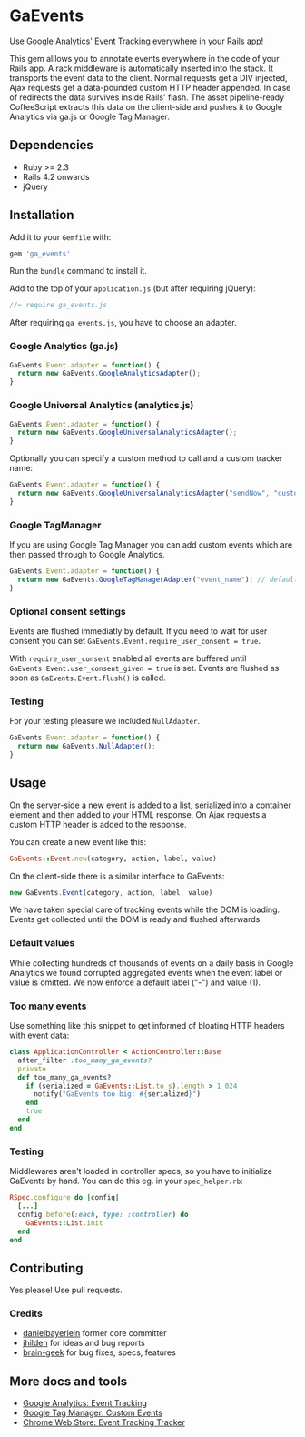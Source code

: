 # GaEvents

Use Google Analytics' Event Tracking everywhere in your Rails app!

This gem alllows you to annotate events everywhere in the code of your Rails
app.
A rack middleware is automatically inserted into the stack. It transports
the event data to the client. Normal requests get a DIV injected, Ajax requests
get a data-pounded custom HTTP header appended. In case of redirects the data
survives inside Rails' flash.
The asset pipeline-ready CoffeeScript extracts this data on the client-side and
pushes it to Google Analytics via ga.js or Google Tag Manager.

## Dependencies

* Ruby >= 2.3
* Rails 4.2 onwards
* jQuery

## Installation

Add it to your `Gemfile` with:

```ruby
gem 'ga_events'
```

Run the `bundle` command to install it.

Add to the top of your `application.js` (but after requiring jQuery):

```javascript
//= require ga_events.js
```

After requiring `ga_events.js`, you have to choose an adapter.

### Google Analytics (ga.js)

```javascript
GaEvents.Event.adapter = function() {
  return new GaEvents.GoogleAnalyticsAdapter();
}
```

### Google Universal Analytics (analytics.js)

```javascript
GaEvents.Event.adapter = function() {
  return new GaEvents.GoogleUniversalAnalyticsAdapter();
}
```

Optionally you can specify a custom method to call and a custom tracker name:

```javascript
GaEvents.Event.adapter = function() {
  return new GaEvents.GoogleUniversalAnalyticsAdapter("sendNow", "customTracker");
}
```

### Google TagManager

If you are using Google Tag Manager you can add custom events which are then
passed through to Google Analytics.

```javascript
GaEvents.Event.adapter = function() {
  return new GaEvents.GoogleTagManagerAdapter("event_name"); // defaults to ga_event
}
```

### Optional consent settings

Events are flushed immediatly by default. If you need to wait for user consent
you can set `GaEvents.Event.require_user_consent = true`.

With `require_user_consent` enabled all events are buffered until
`GaEvents.Event.user_consent_given = true` is set. Events are flushed as soon
as `GaEvents.Event.flush()` is called.

### Testing

For your testing pleasure we included `NullAdapter`.

```javascript
GaEvents.Event.adapter = function() {
  return new GaEvents.NullAdapter();
}
```

## Usage

On the server-side a new event is added to a list, serialized into a container
element and then added to your HTML response. On Ajax requests a custom
HTTP header is added to the response.

You can create a new event like this:

```ruby
GaEvents::Event.new(category, action, label, value)
```

On the client-side there is a similar interface to GaEvents:

```javascript
new GaEvents.Event(category, action, label, value)
```

We have taken special care of tracking events while the DOM is loading.
Events get collected until the DOM is ready and flushed afterwards.

### Default values

While collecting hundreds of thousands of events on a daily basis in
Google Analytics we found corrupted aggregated events when the event label or
value is omitted. We now enforce a default label ("-") and value (1).

### Too many events

Use something like this snippet to get informed of bloating HTTP headers with
event data:

```ruby
class ApplicationController < ActionController::Base
  after_filter :too_many_ga_events?
  private
  def too_many_ga_events?
    if (serialized = GaEvents::List.to_s).length > 1_024
      notify("GaEvents too big: #{serialized}")
    end
    true
  end
end
```

### Testing

Middlewares aren't loaded in controller specs, so you have to initialize
GaEvents by hand. You can do this eg. in your `spec_helper.rb`:

```ruby
RSpec.configure do |config|
  [...]
  config.before(:each, type: :controller) do
    GaEvents::List.init
  end
end
```

## Contributing

Yes please! Use pull requests.

### Credits

* [danielbayerlein](https://github.com/danielbayerlein) former core committer
* [jhilden](https://github.com/jhilden) for ideas and bug reports
* [brain-geek](https://github.com/brain-geek) for bug fixes, specs, features

## More docs and tools

* [Google Analytics: Event Tracking](https://developers.google.com/analytics/devguides/collection/gajs/eventTrackerGuide)
* [Google Tag Manager: Custom Events](http://support.google.com/tagmanager/answer/2574372#GoogleAnalytics)
* [Chrome Web Store: Event Tracking Tracker](https://chrome.google.com/webstore/detail/event-tracking-tracker/npjkfahkbgoagkfpkidpjdemjjmmbcim)
